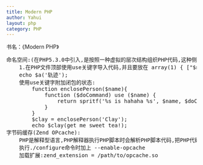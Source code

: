 ```yaml
---
title: Modern PHP
author: Yahui
layout: php
category: PHP
---
```



书名：《Modern PHP》

<pre style="text-align: left;">
命名空间:(在PHP5.3.0中引入,是按照一种虚拟的层次结构组织PHP代码,这种侧次结构类似操作系统中文件系统的目录结构)
	1.在PHP文件顶部使用use关键字导入代码,并且要放在<?php标签或命名空间声明语句之后.
	2.使用use关键字导入代码时无需在开头加上\符号,因为PHP假定导入的是完全限定的命名空间.
	3.use关键字必须出现在全局作用域中(即不能在类或函数中),因为这个关键字在编译时使用.不过,use关键字可以在命名空间声明语句之后使用,导入其他命名空间中的代码.
	4.PHP5.6开始可以导入函数和常亮,不过要调整use语句.
		导入函数:use func Namespace\functionName;
		导入常量:use constant Namespace\CONST_NAME;
		(函数和常亮的别名与类别名的创建方式一样)
	命名空间注意事项:
		1.尽量避免使用简短的导入语法(use Namespace\a,Namespace\b,Namespace\c...)
		2.尽量一个文件定义一个类
		3.有些代码可能没有命名空间,这些代码在全局命名空间中.(PHP原生的Exception类就是如此),此时需要在类(Exception)名称前加上\前缀,就是声明需要在全局命名空间中查找.
性状:
	PHP5.4.0引入的新概念,是类的部分实现(即常量,属性和方法),可以混入一个或多个现有的PHP类中.性状有两个作用:表明类可以做什么(像是接口);提供模块化实现(像是类).比如两个无关的类,具有相同的实现方法.
	实现:
		trait MyTrait{
			// 这里是性状的实现
		} // 只需定义实现功能的属性和方法,其他都不需要.
		class MyClass{
			use MyTrait;
			// 这里是类的实现
		}
		注:PHP解释器在编译时会把性状复制粘贴到类的定义体中,但是不会处理这个操作引入的不兼容问题.如果性状假定类中有特定的属性或方法(在形状中没有定义),要确保响应的类中有对应的属性和方法.
生成器:
	PHP5.5.0引入功能,其实就是PHP函数,只不过生成器从不返回值,只产出值.其优雅体现在,每次产出一个值后,生成器的内部状态都会停顿,向生成器请求下一个值时,内部状态又会恢复,内部状态会一直在停顿和恢复之间切换,知道抵达函数定义体的末尾或遇到空的return;为止.
	注:
		读取一个4GB的CSV,服务器允许PHP使用1GB内存方法:
		function getContent ($file) {
			$handle = fopen($file, 'rb');
			if (false === $handle) {
				return;
			}
			while (false === feof($handle)) {
				field fgetcsv($handle);
			}
			fclose($handle);
		}
		foreach (getContent('data.csv') as $row) {
			print_r($row);
		}
		(迭代大型数据集或数列时最适合使用生成器,因为这样占用的系统内存量级少.)
闭包:(是对象)
	在创建时封装周围状态的函数,即便闭包所在的环境不存在了,闭包重封装的状态依然存在.
匿名函数:
	没有名称的函数,匿名函数可以赋值给比那辆,还能像其他任何PHP对象那样传递.
(理论上讲,闭包和匿名函数是不同的概念,不过PHP将其视作相同的概念.)
	$a = function ($name){
		return sprintf('abc %s', $name);
	};
	var_dump($a); 
	// object(Closure)#1 (1) { ["parameter"]=> array(1) { ["$name"]=> string(10) "" } }
	echo $a('轨迹');
	使用use关键字附加闭包的状态:
		function enclosePerson($name){
			function ($doCommand) use ($name) {
				return spritf('%s is hahaha %s', $name, $doCommand);
			}
		}
		$clay = enclosePerson('Clay');
		echo $clay(get me sweet tea!);
字节码缓存(Zend OPcache):
	PHP是解释型语言,PHP解释器执行PHP脚本时会解析PHP脚本代码,把PHP代码编译成一系列Zend操作码,然后执行字节码.
	执行./configure命令时加上 --enable-opcache
	加载扩展:zend_extension = /path/to/opcache.so
	
</pre>